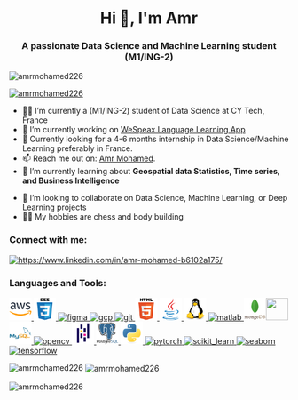 <h1 align="center">Hi 👋, I'm Amr</h1>
<h3 align="center">A passionate Data Science and Machine Learning student (M1/ING-2)</h3>

<p align="left"> <img src="https://komarev.com/ghpvc/?username=amrmohamed226&label=Profile%20views&color=0e75b6&style=flat" alt="amrmohamed226" /> </p>

<p align="left"> <a href="https://github.com/ryo-ma/github-profile-trophy"><img src="https://github-profile-trophy.vercel.app/?username=amrmohamed226" alt="amrmohamed226" /></a> </p>

- :man_student: I’m currently a (M1/ING-2) student of Data Science at CY Tech, France
- 🔭 I’m currently working on [WeSpeax Language Learning App](https://github.com/hugolpz/WeSpeaxExos)
- 🤔 Currently looking for a 4-6 months internship in Data Science/Machine Learning preferably in France.
- 📫 Reach me out on: [Amr Mohamed](https://www.linkedin.com/in/amr-mohamed-b6102a175/).
- 🌱 I’m currently learning about **Geospatial data Statistics, Time series, and Business Intelligence**
<!-- 👨‍💻 All of my projects are available at [potfoliolink.com](potfoliolink.com)-->
- 👯 I’m looking to collaborate on Data Science, Machine Learning, or Deep Learning projects
- :weight_lifting_man: My hobbies are chess and body building

<h3 align="left">Connect with me:</h3>
<p align="left">
<a href="https://linkedin.com/in/https://www.linkedin.com/in/amr-mohamed-b6102a175/" target="blank"><img align="center" src="https://raw.githubusercontent.com/rahuldkjain/github-profile-readme-generator/master/src/images/icons/Social/linked-in-alt.svg" alt="https://www.linkedin.com/in/amr-mohamed-b6102a175/" height="30" width="40" /></a>
</p>

<h3 align="left">Languages and Tools:</h3>
<p align="left"> <a href="https://aws.amazon.com" target="_blank" rel="noreferrer"> <img src="https://raw.githubusercontent.com/devicons/devicon/master/icons/amazonwebservices/amazonwebservices-original-wordmark.svg" alt="aws" width="40" height="40"/> </a> <a href="https://www.w3schools.com/css/" target="_blank" rel="noreferrer"> <img src="https://raw.githubusercontent.com/devicons/devicon/master/icons/css3/css3-original-wordmark.svg" alt="css3" width="40" height="40"/> </a> <a href="https://www.figma.com/" target="_blank" rel="noreferrer"> <img src="https://www.vectorlogo.zone/logos/figma/figma-icon.svg" alt="figma" width="40" height="40"/> </a> <a href="https://cloud.google.com" target="_blank" rel="noreferrer"> <img src="https://www.vectorlogo.zone/logos/google_cloud/google_cloud-icon.svg" alt="gcp" width="40" height="40"/> </a> <a href="https://git-scm.com/" target="_blank" rel="noreferrer"> <img src="https://www.vectorlogo.zone/logos/git-scm/git-scm-icon.svg" alt="git" width="40" height="40"/> </a> <a href="https://www.w3.org/html/" target="_blank" rel="noreferrer"> <img src="https://raw.githubusercontent.com/devicons/devicon/master/icons/html5/html5-original-wordmark.svg" alt="html5" width="40" height="40"/> </a> <a href="https://www.java.com" target="_blank" rel="noreferrer"> <img src="https://raw.githubusercontent.com/devicons/devicon/master/icons/java/java-original.svg" alt="java" width="40" height="40"/> </a> <a href="https://www.linux.org/" target="_blank" rel="noreferrer"> <img src="https://raw.githubusercontent.com/devicons/devicon/master/icons/linux/linux-original.svg" alt="linux" width="40" height="40"/> </a> <a href="https://www.mathworks.com/" target="_blank" rel="noreferrer"> <img src="https://upload.wikimedia.org/wikipedia/commons/2/21/Matlab_Logo.png" alt="matlab" width="40" height="40"/> </a> <a href="https://www.mongodb.com/" target="_blank" rel="noreferrer"> <img src="https://raw.githubusercontent.com/devicons/devicon/master/icons/mongodb/mongodb-original-wordmark.svg" alt="mongodb" width="40" height="40"/></a><a href="/" class="mr-8"><img width="40" height="40" src="https://dist.neo4j.com/wp-content/uploads/20210423072428/neo4j-logo-2020-1.svg" alt=""><a href="https://www.mysql.com/" target="_blank" rel="noreferrer"> <img src="https://raw.githubusercontent.com/devicons/devicon/master/icons/mysql/mysql-original-wordmark.svg" alt="mysql" width="40" height="40"/> </a> <a href="https://opencv.org/" target="_blank" rel="noreferrer"> <img src="https://www.vectorlogo.zone/logos/opencv/opencv-icon.svg" alt="opencv" width="40" height="40"/> </a> <a href="https://pandas.pydata.org/" target="_blank" rel="noreferrer"> <img src="https://raw.githubusercontent.com/devicons/devicon/2ae2a900d2f041da66e950e4d48052658d850630/icons/pandas/pandas-original.svg" alt="pandas" width="40" height="40"/> </a> <a href="https://www.postgresql.org" target="_blank" rel="noreferrer"> <img src="https://raw.githubusercontent.com/devicons/devicon/master/icons/postgresql/postgresql-original-wordmark.svg" alt="postgresql" width="40" height="40"/> </a> <a href="https://www.python.org" target="_blank" rel="noreferrer"> <img src="https://raw.githubusercontent.com/devicons/devicon/master/icons/python/python-original.svg" alt="python" width="40" height="40"/> </a> <a href="https://pytorch.org/" target="_blank" rel="noreferrer"> <img src="https://www.vectorlogo.zone/logos/pytorch/pytorch-icon.svg" alt="pytorch" width="40" height="40"/> </a> <a href="https://scikit-learn.org/" target="_blank" rel="noreferrer"> <img src="https://upload.wikimedia.org/wikipedia/commons/0/05/Scikit_learn_logo_small.svg" alt="scikit_learn" width="40" height="40"/> </a> <a href="https://seaborn.pydata.org/" target="_blank" rel="noreferrer"> <img src="https://seaborn.pydata.org/_images/logo-mark-lightbg.svg" alt="seaborn" width="40" height="40"/> </a> <a href="https://www.tensorflow.org" target="_blank" rel="noreferrer"> <img src="https://www.vectorlogo.zone/logos/tensorflow/tensorflow-icon.svg" alt="tensorflow" width="40" height="40"/> </a> </p>

<p><img align="left" src="https://github-readme-stats.vercel.app/api/top-langs?username=amrmohamed226&show_icons=true&locale=en&layout=compact" alt="amrmohamed226" /></p>

<p>&nbsp;<img align="center" src="https://github-readme-stats.vercel.app/api?username=amrmohamed226&show_icons=true&locale=en" alt="amrmohamed226" /></p>

<p><img align="center" src="https://github-readme-streak-stats.herokuapp.com/?user=amrmohamed226&" alt="amrmohamed226" /></p>


<!--

### Hi there 👋


**AmrMohamed226/AmrMohamed226** is a ✨ _special_ ✨ repository because its `README.md` (this file) appears on your GitHub profile.

Here are some ideas to get you started:

- 🔭 I’m currently a senior undergraduate student at CY Tech, France
- 👯 I’m looking to collaborate on Data Science, Machine Learning, or Deep Learning projects
- 🤔 Currently looking for a 4-6 months internship in Data Science/Machine Learning preferably in France.
- 📫 Reach me out on
: [Amr Mohamed](https://www.linkedin.com/in/amr-mohamed-b6102a175/).
- :weight_lifting_man: My hobbies are chess and body building
-->
